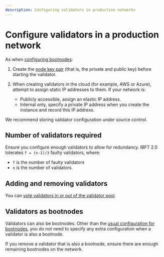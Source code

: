 ```yaml
---
description: Configuring validators in production networks
---
```


# Configure validators in a production network

As when [configuring bootnodes](bootnodes.md):

1. Create the [node key pair](../../../public-networks/concepts/node-keys.md) (that is, the private and public key)
    before starting the validator.
1. When creating validators in the cloud (for example, AWS or Azure), attempt to assign static IP
    addresses to them. If your network is:

    * Publicly accessible, assign an elastic IP address.
    * Internal only, specify a private IP address when you create the instance and record this IP
      address.

We recommend storing validator configuration under source control.

## Number of validators required

Ensure you configure enough validators to allow for redundancy. IBFT 2.0 tolerates `f = (n-1)/3`
faulty validators, where:

* `f` is the number of faulty validators
* `n` is the number of validators.

## Adding and removing validators

You can [vote validators in or out of the validator pool].

## Validators as bootnodes

Validators can also be bootnodes. Other than the [usual configuration for bootnodes](bootnodes.md),
you do not need to specify any extra configuration when a validator is also a bootnode.

If you remove a validator that is also a bootnode, ensure there are enough remaining bootnodes on
the network.

<!-- Links -->
[vote validators in or out of the validator pool]: consensus/ibft.md#add-and-remove-validators
